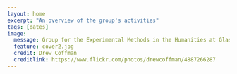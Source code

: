 ```yaml
---
layout: home
excerpt: "An overview of the group's activities"
tags: [dates]
image:
  message: Group for the Experimental Methods in the Humanities at Glasgow
  feature: cover2.jpg
  credit: Drew Coffman
  creditlink: https://www.flickr.com/photos/drewcoffman/4887266287
---
```

